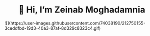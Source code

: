 <h1 align="center">👋 Hi, I’m Zeinab Moghadamnia</h1>
![](https://user-images.githubusercontent.com/74038190/212750155-3ceddfbd-19d3-40a3-87af-8d329c8323c4.gif)
<!---
ZeinabMoghadamnia/ZeinabMoghadamnia is a ✨ special ✨ repository because its `README.md` (this file) appears on your GitHub profile.
You can click the Preview link to take a look at your changes.
--->
